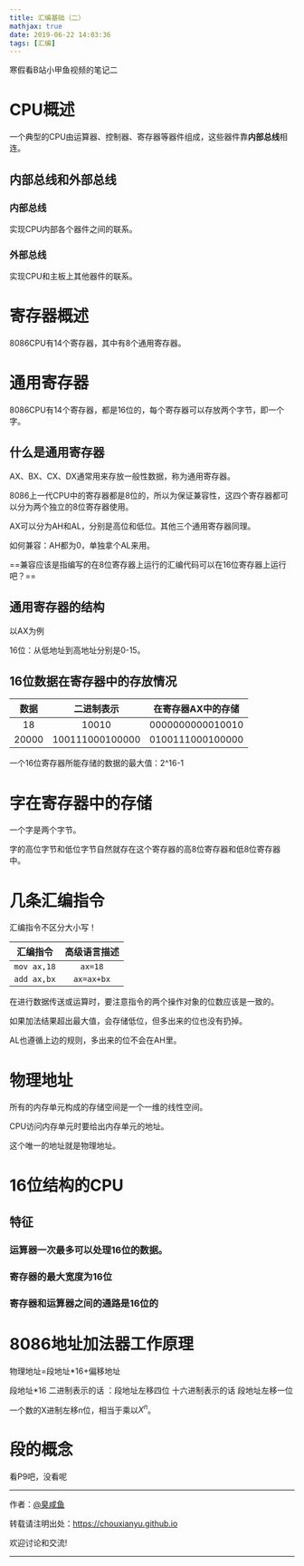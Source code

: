 ```yaml
---
title: 汇编基础（二）
mathjax: true
date: 2019-06-22 14:03:36
tags: [汇编]
---
```


寒假看B站小甲鱼视频的笔记二

# CPU概述

一个典型的CPU由运算器、控制器、寄存器等器件组成，这些器件靠**内部总线**相连。

## 内部总线和外部总线

### 内部总线

实现CPU内部各个器件之间的联系。

### 外部总线

实现CPU和主板上其他器件的联系。

# 寄存器概述

8086CPU有14个寄存器，其中有8个通用寄存器。

# 通用寄存器

8086CPU有14个寄存器，都是16位的，每个寄存器可以存放两个字节，即一个字。

## 什么是通用寄存器

AX、BX、CX、DX通常用来存放一般性数据，称为通用寄存器。

8086上一代CPU中的寄存器都是8位的，所以为保证兼容性，这四个寄存器都可以分为两个独立的8位寄存器使用。

AX可以分为AH和AL，分别是高位和低位。其他三个通用寄存器同理。

如何兼容：AH都为0，单独拿个AL来用。

==兼容应该是指编写的在8位寄存器上运行的汇编代码可以在16位寄存器上运行吧？==

## 通用寄存器的结构

以AX为例

16位：从低地址到高地址分别是0-15。

## 16位数据在寄存器中的存放情况

| 数据  |   二进制表示    | 在寄存器AX中的存储 |
| :---: | :-------------: | :----------------: |
|  18   |      10010      |  0000000000010010  |
| 20000 | 100111000100000 |  0100111000100000  |

一个16位寄存器所能存储的数据的最大值：2^16-1

# 字在寄存器中的存储

一个字是两个字节。

字的高位字节和低位字节自然就存在这个寄存器的高8位寄存器和低8位寄存器中。

# 几条汇编指令

汇编指令不区分大小写！

|  汇编指令   | 高级语言描述 |
| :---------: | :----------: |
| `mov ax,18` |   `ax=18`    |
| `add ax,bx` |  `ax=ax+bx`  |

在进行数据传送或运算时，要注意指令的两个操作对象的位数应该是一致的。

如果加法结果超出最大值，会存储低位，但多出来的位也没有扔掉。

AL也遵循上边的规则，多出来的位不会在AH里。

# 物理地址

所有的内存单元构成的存储空间是一个一维的线性空间。

CPU访问内存单元时要给出内存单元的地址。

这个唯一的地址就是物理地址。

# 16位结构的CPU

## 特征

### 运算器一次最多可以处理16位的数据。

### 寄存器的最大宽度为16位

### 寄存器和运算器之间的通路是16位的

# 8086地址加法器工作原理

物理地址=段地址*16+偏移地址

段地址*16 二进制表示的话 ：段地址左移四位 十六进制表示的话 段地址左移一位

一个数的X进制左移n位，相当于乘以$X^n$。

# 段的概念

看P9吧，没看呢



---

作者：[@臭咸鱼](https://github.com/chouxianyu)

转载请注明出处：<https://chouxianyu.github.io>

欢迎讨论和交流!

---

